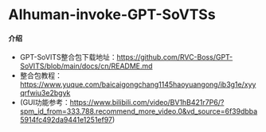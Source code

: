 # AIhuman-invoke-GPT-SoVTSs

#### 介绍
* GPT-SoVITS整合包下载地址：https://github.com/RVC-Boss/GPT-SoVITS/blob/main/docs/cn/README.md
* 整合包教程：https://www.yuque.com/baicaigongchang1145haoyuangong/ib3g1e/xyyqrfwiu3e2bgyk
* (GUI功能参考：https://www.bilibili.com/video/BV1hB421r7P6/?spm_id_from=333.788.recommend_more_video.0&vd_source=6f39dbba5914fc492da9441e1251ef97)
